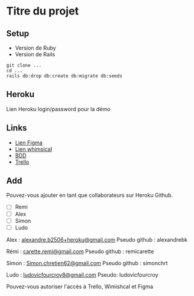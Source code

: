 # Titre du projet

## Setup

- Version de Ruby
- Version de Rails

```
git clone ...
cd ...
rails db:drop db:create db:migrate db:seeds
```

## Heroku

Lien Heroku
login/password pour la démo


## Links

- [Lien Figma](https://www.figma.com/)
- [Lien whimsical](https://whimsical.com/)
- [BDD](https://kitt.lewagon.com/db)
- [Trello](https://trello.com/)



## Add

Pouvez-vous ajouter en tant que collaborateurs sur Heroku Github.

- [ ] Remi
- [ ] Alex
- [ ] Simon
- [ ] Ludo

Alex : alexandre.b2506+heroku@gmail.com
Pseudo github : alexandrebk

Rémi : carette.remi@gmail.com
Pseudo github :  remicarette

Simon : Simon.chretien62@gmail.com
Pseudo github : simonchrt

Ludo : ludovicfourcroy8@gmail.com
Pseudo: ludovicfourcroy

Pouvez-vous autoriser l'accès à Trello, Wimishcal et Figma
